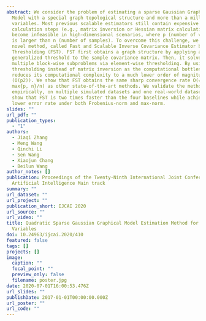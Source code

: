 ```yaml
---
abstract: We consider the problem of estimating a sparse Gaussian Graphical
  Model with a special graph topological structure and more than a million
  variables. Most previous scalable estimators still contain expensive
  calculation steps (e.g., matrix inversion or Hessian matrix calculation) and
  become infeasible in high-dimensional scenarios, where p (number of variables)
  is larger than n (number of samples). To overcome this challenge, we propose a
  novel method, called Fast and Scalable Inverse Covariance Estimator by
  Thresholding (FST). FST first obtains a graph structure by applying a
  generalized threshold to the sample covariance matrix. Then, it solves
  multiple block-wise subproblems via element-wise thresholding. By using matrix
  thresholding instead of matrix inversion as the computational bottleneck, FST
  reduces its computational complexity to a much lower order of magnitude
  (O(p2)). We show that FST obtains the same sharp convergence rate O(√(log
  max{p, n}/n) as other state-of-the-art methods. We validate the method
  empirically, on multiple simulated datasets and one real-world dataset, and
  show that FST is two times faster than the four baselines while achieving a
  lower error rate under both Frobenius-norm and max-norm.
slides: ""
url_pdf: ""
publication_types:
  - "1"
authors:
  - Jiaqi Zhang
  - Meng Wang
  - Qinchi Li
  - Sen Wang
  - Xiaojun Chang
  - Beilun Wang
author_notes: []
publication: Proceedings of the Twenty-Ninth International Joint Conference on
  Artificial Intelligence Main track
summary: ""
url_dataset: ""
url_project: ""
publication_short: IJCAI 2020
url_source: ""
url_video: ""
title: Quadratic Sparse Gaussian Graphical Model Estimation Method for Massive
  Variables
doi: 10.24963/ijcai.2020/410
featured: false
tags: []
projects: []
image:
  caption: ""
  focal_point: ""
  preview_only: false
  filename: poster.jpg
date: 2020-07-01T16:00:53.476Z
url_slides: ""
publishDate: 2017-01-01T00:00:00.000Z
url_poster: ""
url_code: ""
---
```

